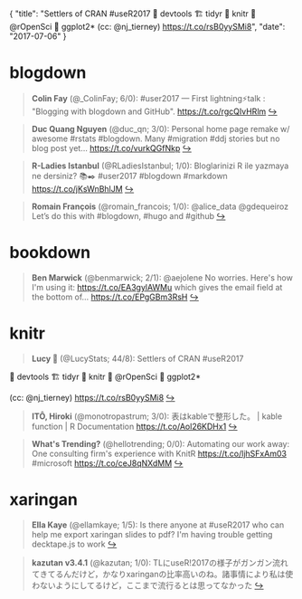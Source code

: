 {
  "title": "Settlers of CRAN #useR2017 🗻 devtools 🏗 tidyr 🐑 knitr 🌳 @rOpenSci 🌾 ggplot2* (cc: @nj_tierney) https://t.co/rsB0yySMi8",
  "date": "2017-07-06"
}

# blogdown

> **Colin Fay** (@_ColinFay; 6/0): #user2017 — First lightning⚡️talk : "Blogging with  blogdown and GitHub". https://t.co/rgcQIvHRlm  [&#8618;](https://twitter.com/xieyihui/status/882984973271281665)

<!-- -->


> **Duc Quang Nguyen** (@duc_qn; 3/0): Personal home page remake w/ awesome #rstats #blogdown. Many #migration #ddj stories but no blog post yet… https://t.co/vurkQGfNkp  [&#8618;](https://twitter.com/xieyihui/status/883006244717572098)

<!-- -->


> **R-Ladies Istanbul** (@RLadiesIstanbul; 1/0): Bloglarinizi R ile yazmaya ne dersiniz? 📚✒️ #user2017 #blogdown #markdown https://t.co/jKsWnBhlJM  [&#8618;](https://twitter.com/xieyihui/status/882989362283261953)

<!-- -->


> **Romain François** (@romain_francois; 1/0): @alice_data @gdequeiroz Let’s do this with #blogdown, #hugo and #github  [&#8618;](https://twitter.com/xieyihui/status/882982626851778562)

<!-- -->


# bookdown

> **Ben Marwick** (@benmarwick; 2/1): @aejolene No worries. Here's how I'm using it: https://t.co/EA3gylAWMu which gives the email field at the bottom of… https://t.co/EPgGBm3RsH  [&#8618;](https://twitter.com/xieyihui/status/882786215220494338)

<!-- -->


# knitr

> **Lucy 🌻** (@LucyStats; 44/8): Settlers of CRAN #useR2017
>
🗻 devtools
🏗 tidyr 
🐑 knitr 
🌳 @rOpenSci 
🌾 ggplot2* 
>
(cc: @nj_tierney) https://t.co/rsB0yySMi8  [&#8618;](https://twitter.com/xieyihui/status/882893759058513920)

<!-- -->


> **ITÔ, Hiroki** (@monotropastrum; 3/0): 表はkableで整形した。 | kable function | R Documentation https://t.co/Aol26KDHx1  [&#8618;](https://twitter.com/xieyihui/status/882952465993187328)

<!-- -->


> **What's Trending?** (@hellotrending; 0/0): Automating our work away: One consulting firm's experience with KnitR https://t.co/ljhSFxAm03 #microsoft https://t.co/ceJ8qNXdMM  [&#8618;](https://twitter.com/xieyihui/status/882971535295881219)

<!-- -->


# xaringan

> **Ella Kaye** (@ellamkaye; 1/5): Is there anyone at #useR2017 who can help me export xaringan slides to pdf? I'm having trouble getting decktape.js to work  [&#8618;](https://twitter.com/xieyihui/status/882859340222353409)

<!-- -->


> **kazutan v3.4.1** (@kazutan; 1/0): TLにuseR!2017の様子がガンガン流れてきてるんだけど，かなりxaringanの比率高いのね。諸事情により私は使わないようにしてるけど，ここまで流行るとは思ってなかった  [&#8618;](https://twitter.com/xieyihui/status/882947996631138305)

<!-- -->



